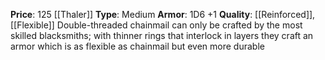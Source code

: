 **Price**: 125 [[Thaler]]
**Type**: Medium 
**Armor**: 1D6 +1
**Quality**: [[Reinforced]], [[Flexible]]
Double-threaded chainmail can only be crafted by the most skilled blacksmiths; with thinner rings that interlock in layers they craft an armor which is as flexible as chainmail but even more durable